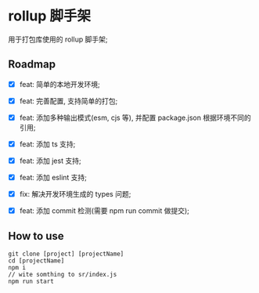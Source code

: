 # rollup 脚手架

  用于打包库使用的 rollup 脚手架;

## Roadmap

- [x] feat: 简单的本地开发环境;

- [x] feat: 完善配置, 支持简单的打包;

- [x] feat: 添加多种输出模式(esm, cjs 等), 并配置 package.json 根据环境不同的引用;

- [x] feat: 添加 ts 支持;

- [x] feat: 添加 jest 支持;

- [x] feat: 添加 eslint 支持;

- [x] fix: 解决开发环境生成的 types 问题;

- [x] feat: 添加 commit 检测(需要 npm run commit 做提交);

## How to use

```shell
git clone [project] [projectName]
cd [projectName]
npm i
// wite somthing to sr/index.js
npm run start
```
